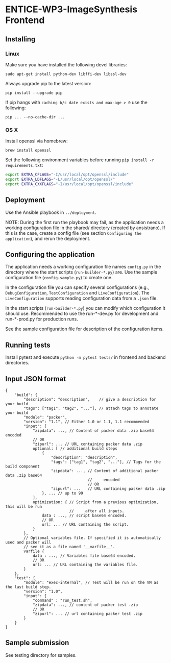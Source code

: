 ENTICE-WP3-ImageSynthesis Frontend
==================================

Installing
----------

### Linux ###

Make sure you have installed the following devel libraries:
```
sudo apt-get install python-dev libffi-dev libssl-dev
```

Always upgrade pip to the latest version:
```
pip install --upgrade pip
```

If pip hangs with `caching b/c date exists and max-age > 0` use the following:
```
pip ... --no-cache-dir ...
```

### OS X ###

Install openssl via homebrew:

```
brew install openssl
```

Set the following environment variables before running `pip install -r requirements.txt`:

```bash
export EXTRA_CFLAGS="-I/usr/local/opt/openssl/include"
export EXTRA_LDFLAGS="-L/usr/local/opt/openssl/"
export EXTRA_CXXFLAGS="-I/usr/local/opt/openssl/include"
```

Deployment
----------
Use the Ansible playbook in `../deployment`. 

NOTE: During the first run the playbook may fail, as the application needs a working configuration file in the shared/ directory (created by ansistrano). If this is the case, create a config file (see section `Configuring the application`), and rerun the deployment.


Configuring the application
---------------------------
The application needs a working configuration file names `config.py` in the directory where the start scripts (`run-builder-*.py`)  are. Use the sample configuration file (`config-sample.py`) to create one.

In the configuration file you can specify several configurations (e.g., `DebugConfiguration`, `TestConfiguration` and `LiveConfiguration`). The `LiveConfiguration` supports reading configuration data from a `.json` file.

In the start scripts (`run-builder-*.py`) you can modify which configuration it should use. Recommended to use the run-\*-dev.py for development and run-\*-prod.py for production runs.

See the sample configuration file for description of the configuration items.


Running tests
-------------

Install pytest and execute `python -m pytest tests/` in frontend and backend directories.


Input JSON format
-----------------

```
{
    "build": {
        "description": "description",    // give a description for your build
        "tags": ["tag1", "tag2", "..."], // attach tags to annotate your build
        "module": "packer",
        "version": "1.1", // Either 1.0 or 1.1, 1.1 recommended
        "input": {
            "zipdata": ..., // Content of packer data .zip base64 encoded
            // OR
            "zipurl": ... // URL containing packer data .zip
            optional: [ // additional build steps
                {
                    "description": "description",
                    "tags": ["tag1", "tag2", "..."], // Tags for the build component
                    "zipdata": ..., // Content of additional packer data .zip base64 
                                    //     encoded
                                    // OR
                    "zipurl": ...   // URL containing packer data .zip
                }, ... // up to 99
            ],
            optimization: { // Script from a previous optimization, this will be run 
                            //     after all inputs.
                data : ..., // script base64 encoded.
                // OR
                url: ... // URL containing the script.
            }
        },
        // Optional variables file. If specified it is automatically used and packer will
        // see it as a file named '__varfile__'.
        varfile {
            data : ..., // Variables file base64 encoded.
            // OR
            url: ... // URL containing the variables file.
        }
    },
    "test": {
        "module": "exec-internal", // Test will be run on the VM as the last build step.
        "version": "1.0",
        "input": {
            "command" : "run_test.sh",
            "zipdata": ..., // content of packer test .zip
            // OR
            "zipurl": ... // url containing packer test .zip
        }
    }
}
```

Sample submission
-----------------

See testing directory for samples.
